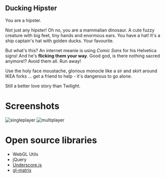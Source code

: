 ## Ducking Hipster

You are a hipster.

Not just any hipster! Oh no, you are a mammalian dinosaur. A cute fuzzy creature with big feet, tiny hands and enormous ears. You have a hat! It's a ship captain's hat with golden ducks. Your favourite.

But what's this? An internet meanie is using _Comic Sans_ for his Helvetica signs! And he's __flicking them your way__. Good god, is there nothing sacred anymore!? Avoid them all. Run away!

Use the holy face moustache, glorious monocle like a sir and skirt around IKEA forks ... get a friend to help - it's dangerous to go alone.

Still a better love story than Twilight.

# Screenshots

<img src="http://psywerx.github.com/game-off-2012/res/s2.png" alt="singleplayer" />
<img src="http://psywerx.github.com/game-off-2012/res/s5.png" alt="multiplayer" />

# Open source libraries

* WebGL Utils
* jQuery
* [Underscore.js](https://github.com/documentcloud/underscore)
* [gl-matrix](https://github.com/toji/gl-matrix)

